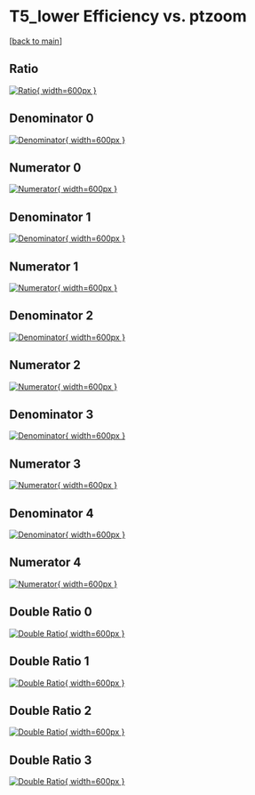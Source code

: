# T5_lower Efficiency vs. ptzoom

[[back to main](./)]



## Ratio

[![Ratio](../mtv/var/T5_lower_base_11_0_eff_ptzoom.png){ width=600px }](../mtv/var/T5_lower_base_11_0_eff_ptzoom.pdf)

## Denominator 0

[![Denominator](../mtv/den/T5_lower_base_11_0_eff_ptzoom_den0.png){ width=600px }](../mtv/den/T5_lower_base_11_0_eff_ptzoom_den0.pdf)

## Numerator 0

[![Numerator](../mtv/num/T5_lower_base_11_0_eff_ptzoom_num0.png){ width=600px }](../mtv/num/T5_lower_base_11_0_eff_ptzoom_num0.pdf)

## Denominator 1

[![Denominator](../mtv/den/T5_lower_base_11_0_eff_ptzoom_den1.png){ width=600px }](../mtv/den/T5_lower_base_11_0_eff_ptzoom_den1.pdf)

## Numerator 1

[![Numerator](../mtv/num/T5_lower_base_11_0_eff_ptzoom_num1.png){ width=600px }](../mtv/num/T5_lower_base_11_0_eff_ptzoom_num1.pdf)

## Denominator 2

[![Denominator](../mtv/den/T5_lower_base_11_0_eff_ptzoom_den2.png){ width=600px }](../mtv/den/T5_lower_base_11_0_eff_ptzoom_den2.pdf)

## Numerator 2

[![Numerator](../mtv/num/T5_lower_base_11_0_eff_ptzoom_num2.png){ width=600px }](../mtv/num/T5_lower_base_11_0_eff_ptzoom_num2.pdf)

## Denominator 3

[![Denominator](../mtv/den/T5_lower_base_11_0_eff_ptzoom_den3.png){ width=600px }](../mtv/den/T5_lower_base_11_0_eff_ptzoom_den3.pdf)

## Numerator 3

[![Numerator](../mtv/num/T5_lower_base_11_0_eff_ptzoom_num3.png){ width=600px }](../mtv/num/T5_lower_base_11_0_eff_ptzoom_num3.pdf)

## Denominator 4

[![Denominator](../mtv/den/T5_lower_base_11_0_eff_ptzoom_den4.png){ width=600px }](../mtv/den/T5_lower_base_11_0_eff_ptzoom_den4.pdf)

## Numerator 4

[![Numerator](../mtv/num/T5_lower_base_11_0_eff_ptzoom_num4.png){ width=600px }](../mtv/num/T5_lower_base_11_0_eff_ptzoom_num4.pdf)

## Double Ratio 0

[![Double Ratio](../mtv/ratio/T5_lower_base_11_0_eff_ptzoom_ratio0.png){ width=600px }](../mtv/ratio/T5_lower_base_11_0_eff_ptzoom_ratio0.pdf)

## Double Ratio 1

[![Double Ratio](../mtv/ratio/T5_lower_base_11_0_eff_ptzoom_ratio1.png){ width=600px }](../mtv/ratio/T5_lower_base_11_0_eff_ptzoom_ratio1.pdf)

## Double Ratio 2

[![Double Ratio](../mtv/ratio/T5_lower_base_11_0_eff_ptzoom_ratio2.png){ width=600px }](../mtv/ratio/T5_lower_base_11_0_eff_ptzoom_ratio2.pdf)

## Double Ratio 3

[![Double Ratio](../mtv/ratio/T5_lower_base_11_0_eff_ptzoom_ratio3.png){ width=600px }](../mtv/ratio/T5_lower_base_11_0_eff_ptzoom_ratio3.pdf)

